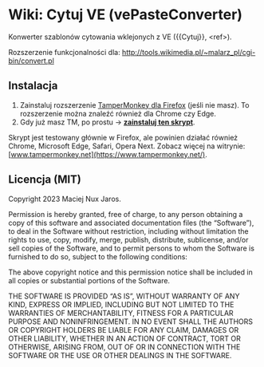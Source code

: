# Wiki: Cytuj VE (vePasteConverter)

Konwerter szablonów cytowania wklejonych z VE ({{Cytuj}}, &lt;ref>).

Rozszerzenie funkcjonalności dla:
http://tools.wikimedia.pl/~malarz_pl/cgi-bin/convert.pl

<!-- [Instalacja w sekcji poniżej](#instalacja). -->

Instalacja
--------------------

1. Zainstaluj rozszerzenie [TamperMonkey dla Firefox](https://addons.mozilla.org/pl/firefox/addon/tampermonkey/) (jeśli nie masz). To rozszerzenie można znaleźć również dla Chrome czy Edge.
2. Gdy już masz TM, po prostu &rarr; **[zainstaluj ten skrypt](https://github.com/Eccenux/wiki-vePasteConverter-Cytuj/raw/master/vePasteConverter.user.js)**.

Skrypt jest testowany głównie w Firefox, ale powinien działać również Chrome, Microsoft Edge, Safari, Opera Next. Zobacz więcej na witrynie: [www.tampermonkey.net](https://www.tampermonkey.net/). 

Licencja (MIT)
--------------------

Copyright 2023 Maciej Nux Jaros.

Permission is hereby granted, free of charge, to any person obtaining a copy of this software and associated documentation files (the “Software”), to deal in the Software without restriction, including without limitation the rights to use, copy, modify, merge, publish, distribute, sublicense, and/or sell copies of the Software, and to permit persons to whom the Software is furnished to do so, subject to the following conditions:

The above copyright notice and this permission notice shall be included in all copies or substantial portions of the Software.

THE SOFTWARE IS PROVIDED “AS IS”, WITHOUT WARRANTY OF ANY KIND, EXPRESS OR IMPLIED, INCLUDING BUT NOT LIMITED TO THE WARRANTIES OF MERCHANTABILITY, FITNESS FOR A PARTICULAR PURPOSE AND NONINFRINGEMENT. IN NO EVENT SHALL THE AUTHORS OR COPYRIGHT HOLDERS BE LIABLE FOR ANY CLAIM, DAMAGES OR OTHER LIABILITY, WHETHER IN AN ACTION OF CONTRACT, TORT OR OTHERWISE, ARISING FROM, OUT OF OR IN CONNECTION WITH THE SOFTWARE OR THE USE OR OTHER DEALINGS IN THE SOFTWARE.
